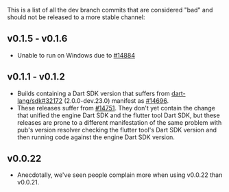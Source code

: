 This is a list of all the dev branch commits that are considered "bad" and should not be released to a more stable channel:

## v0.1.5 - v0.1.6

* Unable to run on Windows due to [#14884](https://github.com/flutter/flutter/issues/14884)

## v0.1.1 - v0.1.2

* Builds containing a Dart SDK version that suffers from [dart-lang/sdk#32172](https://github.com/dart-lang/sdk/issues/32172) (2.0.0-dev.23.0) manifest as [#14696](https://github.com/flutter/flutter/issues/14696).
* These releases suffer from [#14751](https://github.com/flutter/flutter/issues/14751).  They don't yet contain the change that unified the engine Dart SDK and the flutter tool Dart SDK, but these releases are prone to a different manifestation of the same problem with pub's version resolver checking the flutter tool's Dart SDK version and then running code against the engine Dart SDK version. 

## v0.0.22

* Anecdotally, we've seen people complain more when using v0.0.22 than v0.0.21.
